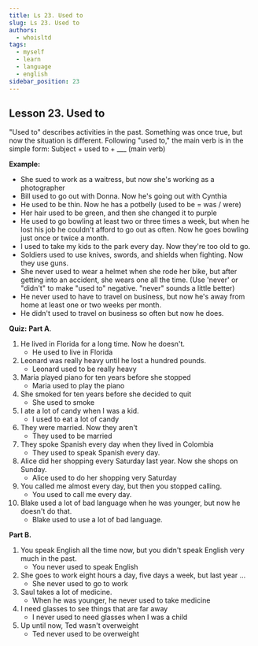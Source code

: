 ```yaml
---
title: Ls 23. Used to
slug: Ls 23. Used to
authors:
  - whoisltd
tags:
  - myself
  - learn
  - language
  - english
sidebar_position: 23
---
```


## Lesson 23. Used to

"Used to" describes activities in the past. Something was once true, but now the situation is different. Following "used to," the main verb is in the simple form:
Subject + used to + \_\_\_ (main verb)

**Example:**

- She sued to work as a waitress, but now she's working as a photographer
- Bill used to go out with Donna. Now he's going out with Cynthia
- He used to be thin. Now he has a potbelly (used to be = was / were)
- Her hair used to be green, and then she changed it to purple
- He used to go bowling at least two or three times a week, but when he lost his job he couldn't afford to go out as often. Now he goes bowling just once or twice a month.
- I used to take my kids to the park every day. Now they're too old to go.
- Soldiers used to use knives, swords, and shields when fighting. Now they use guns.
- She never used to wear a helmet when she rode her bike, but after getting into an accident, she wears one all the time. (Use 'never' or "didn't" to make "used to" negative. "never" sounds a little better)
- He never used to have to travel on business, but now he's away from home at least one or two weeks per month.
- He didn't used to travel on business so often but now he does.

**Quiz:**
**Part A**.

1. He lived in Florida for a long time. Now he doesn't.
   - He used to live in Florida
2. Leonard was really heavy until he lost a hundred pounds.
   - Leonard used to be really heavy
3. Maria played piano for ten years before she stopped
   - Maria used to play the piano
4. She smoked for ten years before she decided to quit
   - She used to smoke
5. I ate a lot of candy when I was a kid.
   - I used to eat a lot of candy
6. They were married. Now they aren't
   - They used to be married
7. They spoke Spanish every day when they lived in Colombia
   - They used to speak Spanish every day.
8. Alice did her shopping every Saturday last year. Now she shops on Sunday.
   - Alice used to do her shopping very Saturday
9. You called me almost every day, but then you stopped calling.
   - You used to call me every day.
10. Blake used a lot of bad language when he was younger, but now he doesn't do that.
    - Blake used to use a lot of bad language.

**Part B.**

1. You speak English all the time now, but you didn't speak English very much in the past.
   - You never used to speak English
2. She goes to work eight hours a day, five days a week, but last year ...
   - She never used to go to work
3. Saul takes a lot of medicine.
   - When he was younger, he never used to take medicine
4. I need glasses to see things that are far away
   - I never used to need glasses when I was a child
5. Up until now, Ted wasn't overweight
   - Ted never used to be overweight
